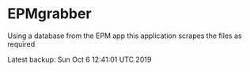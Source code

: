 # EPMgrabber
Using a database from the EPM app this application scrapes the files as required


Latest backup: Sun Oct 6 12:41:01 UTC 2019
